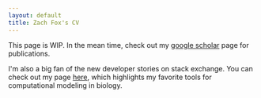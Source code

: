 ```yaml
---
layout: default
title: Zach Fox's CV
---
```


This page is WIP. In the mean time, check out my [google scholar]("https://scholar.google.com/citations?user=PrYu53UAAAAJ&hl=en">google) page for publications. 

I'm also a big fan of the new developer stories on stack exchange. You can check out my page [here](https://stackoverflow.com/users/story/4008104), which highlights my favorite tools for computational modeling in biology. 


